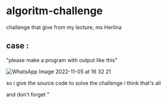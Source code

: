 # algoritm-challenge
challenge that give from my lecture, ms Herlina

## case : 
"please make a program with output like this"

![WhatsApp Image 2022-11-05 at 16 32 21](https://user-images.githubusercontent.com/113769888/200170220-fd8c4dc0-e3f7-4f1d-91f8-3d8869f04575.jpeg)

so i give the source code to solve the challenge
i think that's all

and don't forget
"
